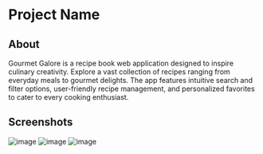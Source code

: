 # Project Name

## About

Gourmet Galore is a recipe book web application designed to inspire culinary creativity. Explore a vast collection of recipes ranging from everyday meals to gourmet delights. The app features intuitive search and filter options, user-friendly recipe management, and personalized favorites to cater to every cooking enthusiast.

## Screenshots

![image](https://github.com/komalpandeyy/GourmetGalore/assets/83563937/cbe420f5-254f-4a42-9fdb-01ecf9a91896)
![image](https://github.com/komalpandeyy/GourmetGalore/assets/83563937/3d2b8a5d-c7bb-4762-92e1-bd972a7f852b)
![image](https://github.com/komalpandeyy/GourmetGalore/assets/83563937/5eabe2ad-aec9-4889-bf18-c20326eba680)






